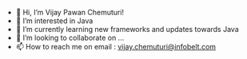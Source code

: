 - 👋 Hi, I’m Vijay Pawan Chemuturi!
- 👀 I’m interested in Java
- 🌱 I’m currently learning new frameworks and updates towards Java
- 💞️ I’m looking to collaborate on ...
- 📫 How to reach me on email : vijay.chemuturi@infobelt.com

<!---
chemuturivijay/chemuturivijay is a ✨ special ✨ repository because its `README.md` (this file) appears on your GitHub profile.
You can click the Preview link to take a look at your changes.
--->
